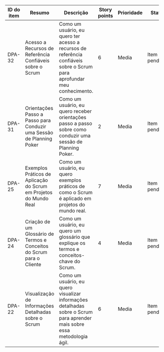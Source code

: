 | ID do item | Resumo                                                                                                      | Descrição                                                                                                              | Story points | Prioridade | Status       |
|------------|-------------------------------------------------------------------------------------------------------------|-----------------------------------------------------------------------------------------------------------------------|--------------|------------|--------------|
| DPA-32     | Acesso a Recursos de Referência Confiáveis sobre o Scrum                                                  | Como um usuário, eu quero ter acesso a recursos de referência confiáveis sobre o Scrum para aprofundar meu conhecimento.   | 6            | Media      | Item pendente|
| DPA-31     | Orientações Passo a Passo para Conduzir uma Sessão de Planning Poker                                      | Como um usuário, eu quero receber orientações passo a passo sobre como conduzir uma sessão de Planning Poker.            | 2            | Media      | Item pendente|
| DPA-25     | Exemplos Práticos de Aplicação do Scrum em Projetos do Mundo Real                                          | Como um usuário, eu quero exemplos práticos de como o Scrum é aplicado em projetos do mundo real.                      | 7            | Media      | Item pendente|
| DPA-24     | Criação de um Glossário de Termos e Conceitos do Scrum para o Cliente                                       | Como um usuário, eu quero um glossário que explique os termos e conceitos-chave do Scrum.                              | 4            | Media      | Item pendente|
| DPA-22     | Visualização de Informações Detalhadas sobre o Scrum                                                      | Como um usuário, eu quero visualizar informações detalhadas sobre o Scrum para aprender mais sobre essa metodologia ágil. | 6            | Media      | Item pendente|
